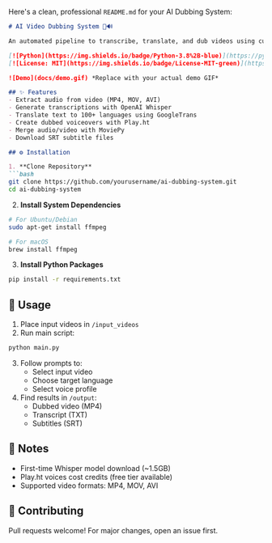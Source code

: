 Here's a clean, professional `README.md` for your AI Dubbing System:

```markdown
# AI Video Dubbing System 🎥🔊

An automated pipeline to transcribe, translate, and dub videos using cutting-edge AI tools.

[![Python](https://img.shields.io/badge/Python-3.8%2B-blue)](https://python.org)
[![License: MIT](https://img.shields.io/badge/License-MIT-green)](https://opensource.org/licenses/MIT)

![Demo](docs/demo.gif) *Replace with your actual demo GIF*

## ✨ Features
- Extract audio from video (MP4, MOV, AVI)
- Generate transcriptions with OpenAI Whisper
- Translate text to 100+ languages using GoogleTrans
- Create dubbed voiceovers with Play.ht
- Merge audio/video with MoviePy
- Download SRT subtitle files

## ⚙️ Installation

1. **Clone Repository**
```bash
git clone https://github.com/yourusername/ai-dubbing-system.git
cd ai-dubbing-system
```

2. **Install System Dependencies**
```bash
# For Ubuntu/Debian
sudo apt-get install ffmpeg

# For macOS
brew install ffmpeg
```

3. **Install Python Packages**
```bash
pip install -r requirements.txt
```

## 🚀 Usage
1. Place input videos in `/input_videos`
2. Run main script:
```bash
python main.py
```
3. Follow prompts to:
   - Select input video
   - Choose target language
   - Select voice profile
4. Find results in `/output`:
   - Dubbed video (MP4)
   - Transcript (TXT)
   - Subtitles (SRT)

## 📝 Notes
- First-time Whisper model download (~1.5GB)
- Play.ht voices cost credits (free tier available)
- Supported video formats: MP4, MOV, AVI

## 🤝 Contributing
Pull requests welcome! For major changes, open an issue first.
